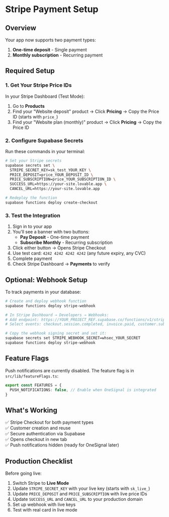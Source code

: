 # Stripe Payment Setup

## Overview
Your app now supports two payment types:
1. **One-time deposit** - Single payment
2. **Monthly subscription** - Recurring payment

## Required Setup

### 1. Get Your Stripe Price IDs

In your Stripe Dashboard (Test Mode):
1. Go to **Products** 
2. Find your "Website deposit" product → Click **Pricing** → Copy the Price ID (starts with `price_`)
3. Find your "Website plan (monthly)" product → Click **Pricing** → Copy the Price ID

### 2. Configure Supabase Secrets

Run these commands in your terminal:

```bash
# Set your Stripe secrets
supabase secrets set \
  STRIPE_SECRET_KEY=sk_test_YOUR_KEY \
  PRICE_DEPOSIT=price_YOUR_DEPOSIT_ID \
  PRICE_SUBSCRIPTION=price_YOUR_SUBSCRIPTION_ID \
  SUCCESS_URL=https://your-site.lovable.app \
  CANCEL_URL=https://your-site.lovable.app

# Redeploy the function
supabase functions deploy create-checkout
```

### 3. Test the Integration

1. Sign in to your app
2. You'll see a banner with two buttons:
   - **Pay Deposit** - One-time payment
   - **Subscribe Monthly** - Recurring subscription
3. Click either button → Opens Stripe Checkout
4. Use test card: `4242 4242 4242 4242` (any future expiry, any CVC)
5. Complete payment
6. Check Stripe Dashboard → **Payments** to verify

## Optional: Webhook Setup

To track payments in your database:

```bash
# Create and deploy webhook function
supabase functions deploy stripe-webhook

# In Stripe Dashboard → Developers → Webhooks:
# Add endpoint: https://YOUR_PROJECT_REF.supabase.co/functions/v1/stripe-webhook
# Select events: checkout.session.completed, invoice.paid, customer.subscription.*

# Copy the webhook signing secret and set it:
supabase secrets set STRIPE_WEBHOOK_SECRET=whsec_YOUR_SECRET
supabase functions deploy stripe-webhook
```

## Feature Flags

Push notifications are currently disabled. The feature flag is in `src/lib/featureFlags.ts`:

```typescript
export const FEATURES = {
  PUSH_NOTIFICATIONS: false, // Enable when OneSignal is integrated
}
```

## What's Working

✅ Stripe Checkout for both payment types  
✅ Customer creation and reuse  
✅ Secure authentication via Supabase  
✅ Opens checkout in new tab  
✅ Push notifications hidden (ready for OneSignal later)

## Production Checklist

Before going live:
1. Switch Stripe to **Live Mode**
2. Update `STRIPE_SECRET_KEY` with your live key (starts with `sk_live_`)
3. Update `PRICE_DEPOSIT` and `PRICE_SUBSCRIPTION` with live price IDs
4. Update `SUCCESS_URL` and `CANCEL_URL` to your production domain
5. Set up webhook with live keys
6. Test with real card in live mode
